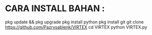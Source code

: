 # CARA INSTALL BAHAN :
pkg update && pkg upgrade
pkg install python
pkg install git
git clone https://github.com/Pazrysablenk/VIRTEX
cd VIRTEX
python VIRTEX.py
